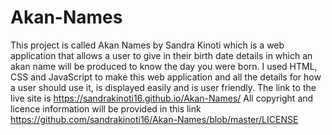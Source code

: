 # Akan-Names
This project is called Akan Names by Sandra Kinoti which is a web application that allows a user to give in their birth date details in which an akan name will be produced to know the day you were born.
I used HTML, CSS and JavaScript to make this web application and all the details for how a user should use it, is displayed easily and is user friendly.
The link to the live site is https://sandrakinoti16.github.io/Akan-Names/ 
All copyright and licence information will be provided in this link https://github.com/sandrakinoti16/Akan-Names/blob/master/LICENSE
